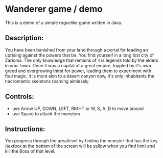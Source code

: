 # Wanderer game / demo
This is a demo of a simple roguelike game written in Java.

## Description:
You have been banished from your land through a portal for 
leading an uprising against the powers that be. You find yourself
in a long lost city of Zarionia. The only knowledge that remains 
of it is legends told by the elders in your town. Once it was a 
capital of a great empire, toppled by it's own greed and evergrowing
thirst for power, leading them to experiment with foul magic.
It is more akin to a desert canyon now, it's only inhabitants
the necromantic skeletons roaming aimlessly. 

## Controls:
- use Arrow UP, DOWN, LEFT, RIGHT or W, S, A, D to move around
- use Space to attack the monsters

## Instructions:
You progress through the area/level by finding the monster that has the 
key (textbox at the bottom of the screen will be yellow when you 
find him) and kill the Boss of that level.
